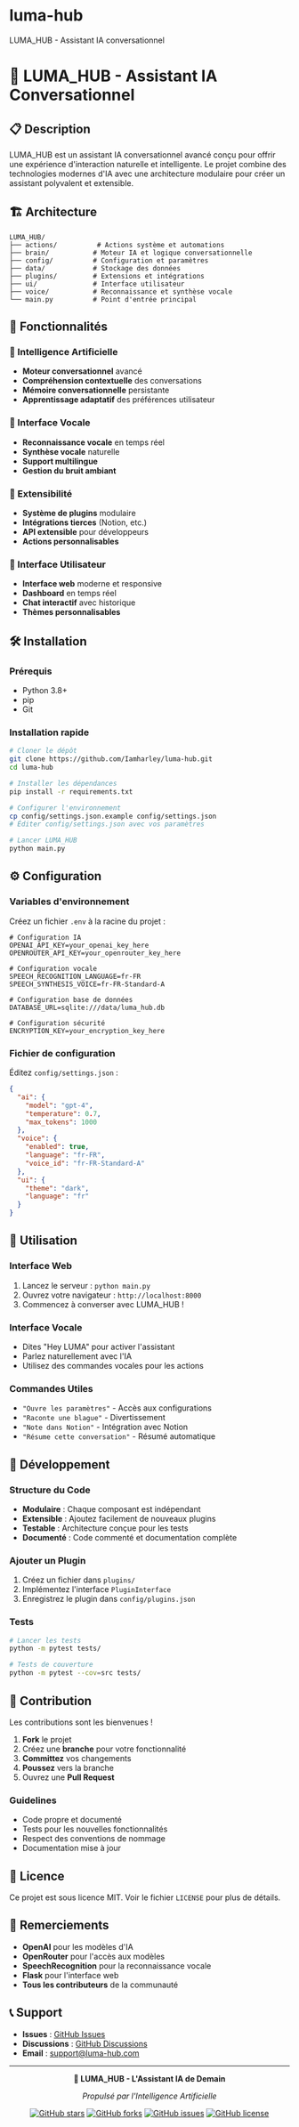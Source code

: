 # luma-hub
LUMA_HUB - Assistant IA conversationnel
# 🚀 LUMA_HUB - Assistant IA Conversationnel

## 📋 Description

LUMA_HUB est un assistant IA conversationnel avancé conçu pour offrir une expérience d'interaction naturelle et intelligente. Le projet combine des technologies modernes d'IA avec une architecture modulaire pour créer un assistant polyvalent et extensible.

## 🏗️ Architecture

```
LUMA_HUB/
├── actions/          # Actions système et automations
├── brain/           # Moteur IA et logique conversationnelle
├── config/          # Configuration et paramètres
├── data/            # Stockage des données
├── plugins/         # Extensions et intégrations
├── ui/              # Interface utilisateur
├── voice/           # Reconnaissance et synthèse vocale
└── main.py          # Point d'entrée principal
```

## 🚀 Fonctionnalités

### 🧠 Intelligence Artificielle
- **Moteur conversationnel** avancé
- **Compréhension contextuelle** des conversations
- **Mémoire conversationnelle** persistante
- **Apprentissage adaptatif** des préférences utilisateur

### 🎤 Interface Vocale
- **Reconnaissance vocale** en temps réel
- **Synthèse vocale** naturelle
- **Support multilingue**
- **Gestion du bruit ambiant**

### 🔌 Extensibilité
- **Système de plugins** modulaire
- **Intégrations tierces** (Notion, etc.)
- **API extensible** pour développeurs
- **Actions personnalisables**

### 🎨 Interface Utilisateur
- **Interface web** moderne et responsive
- **Dashboard** en temps réel
- **Chat interactif** avec historique
- **Thèmes personnalisables**

## 🛠️ Installation

### Prérequis
- Python 3.8+
- pip
- Git

### Installation rapide
```bash
# Cloner le dépôt
git clone https://github.com/Iamharley/luma-hub.git
cd luma-hub

# Installer les dépendances
pip install -r requirements.txt

# Configurer l'environnement
cp config/settings.json.example config/settings.json
# Éditer config/settings.json avec vos paramètres

# Lancer LUMA_HUB
python main.py
```

## ⚙️ Configuration

### Variables d'environnement
Créez un fichier `.env` à la racine du projet :

```env
# Configuration IA
OPENAI_API_KEY=your_openai_key_here
OPENROUTER_API_KEY=your_openrouter_key_here

# Configuration vocale
SPEECH_RECOGNITION_LANGUAGE=fr-FR
SPEECH_SYNTHESIS_VOICE=fr-FR-Standard-A

# Configuration base de données
DATABASE_URL=sqlite:///data/luma_hub.db

# Configuration sécurité
ENCRYPTION_KEY=your_encryption_key_here
```

### Fichier de configuration
Éditez `config/settings.json` :

```json
{
  "ai": {
    "model": "gpt-4",
    "temperature": 0.7,
    "max_tokens": 1000
  },
  "voice": {
    "enabled": true,
    "language": "fr-FR",
    "voice_id": "fr-FR-Standard-A"
  },
  "ui": {
    "theme": "dark",
    "language": "fr"
  }
}
```

## 🎯 Utilisation

### Interface Web
1. Lancez le serveur : `python main.py`
2. Ouvrez votre navigateur : `http://localhost:8000`
3. Commencez à converser avec LUMA_HUB !

### Interface Vocale
- Dites "Hey LUMA" pour activer l'assistant
- Parlez naturellement avec l'IA
- Utilisez des commandes vocales pour les actions

### Commandes Utiles
- `"Ouvre les paramètres"` - Accès aux configurations
- `"Raconte une blague"` - Divertissement
- `"Note dans Notion"` - Intégration avec Notion
- `"Résume cette conversation"` - Résumé automatique

## 🔧 Développement

### Structure du Code
- **Modulaire** : Chaque composant est indépendant
- **Extensible** : Ajoutez facilement de nouveaux plugins
- **Testable** : Architecture conçue pour les tests
- **Documenté** : Code commenté et documentation complète

### Ajouter un Plugin
1. Créez un fichier dans `plugins/`
2. Implémentez l'interface `PluginInterface`
3. Enregistrez le plugin dans `config/plugins.json`

### Tests
```bash
# Lancer les tests
python -m pytest tests/

# Tests de couverture
python -m pytest --cov=src tests/
```

## 🤝 Contribution

Les contributions sont les bienvenues ! 

1. **Fork** le projet
2. Créez une **branche** pour votre fonctionnalité
3. **Committez** vos changements
4. **Poussez** vers la branche
5. Ouvrez une **Pull Request**

### Guidelines
- Code propre et documenté
- Tests pour les nouvelles fonctionnalités
- Respect des conventions de nommage
- Documentation mise à jour

## 📄 Licence

Ce projet est sous licence MIT. Voir le fichier `LICENSE` pour plus de détails.

## 🙏 Remerciements

- **OpenAI** pour les modèles d'IA
- **OpenRouter** pour l'accès aux modèles
- **SpeechRecognition** pour la reconnaissance vocale
- **Flask** pour l'interface web
- **Tous les contributeurs** de la communauté

## 📞 Support

- **Issues** : [GitHub Issues](https://github.com/Iamharley/luma-hub/issues)
- **Discussions** : [GitHub Discussions](https://github.com/Iamharley/luma-hub/discussions)
- **Email** : support@luma-hub.com

---

<div align="center">

**🚀 LUMA_HUB - L'Assistant IA de Demain**

*Propulsé par l'Intelligence Artificielle*

[![GitHub stars](https://img.shields.io/github/stars/Iamharley/luma-hub)](https://github.com/Iamharley/luma-hub/stargazers)
[![GitHub forks](https://img.shields.io/github/forks/Iamharley/luma-hub)](https://github.com/Iamharley/luma-hub/network)
[![GitHub issues](https://img.shields.io/github/issues/Iamharley/luma-hub)](https://github.com/Iamharley/luma-hub/issues)
[![GitHub license](https://img.shields.io/github/license/Iamharley/luma-hub)](https://github.com/Iamharley/luma-hub/blob/main/LICENSE)

</div>
